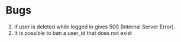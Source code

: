 # Bugs

1) if user is deleted while logged in gives 500 (Internal Server Error).
2) It is possible to ban a user_id that does not exist
